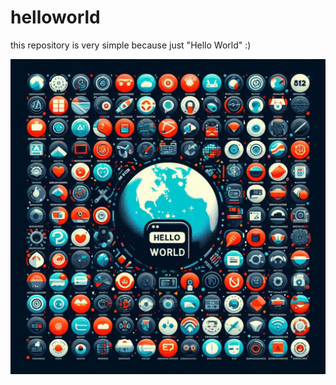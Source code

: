 # helloworld

this repository is very simple because just "Hello World" :)

![Hello World](helloworldgithub.jpeg)
